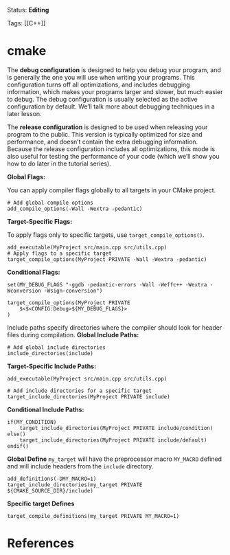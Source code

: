 Status: **Editing**

Tags: [[C++]]

# cmake

The **debug configuration** is designed to help you debug your program, and is generally the one you will use when writing your programs. This configuration turns off all optimizations, and includes debugging information, which makes your programs larger and slower, but much easier to debug. The debug configuration is usually  selected as the active configuration by default. We’ll talk more about debugging techniques in a later lesson.

The **release configuration** is designed to be used when releasing your program to the public. This version is typically optimized for size and performance, and doesn’t contain the extra debugging information. Because the release configuration includes all optimizations, this mode is also useful for testing the performance of your code (which we’ll show you how to do later in the tutorial series).


**Global Flags:**

You can apply compiler flags globally to all targets in your CMake project.
```
# Add global compile options
add_compile_options(-Wall -Wextra -pedantic)
```

**Target-Specific Flags:**

To apply flags only to specific targets, use `target_compile_options()`.
```
add_executable(MyProject src/main.cpp src/utils.cpp)
# Apply flags to a specific target
target_compile_options(MyProject PRIVATE -Wall -Wextra -pedantic)

```

**Conditional Flags:**

```
set(MY_DEBUG_FLAGS "-ggdb -pedantic-errors -Wall -Weffc++ -Wextra -Wconversion -Wsign-conversion")

target_compile_options(MyProject PRIVATE
    $<$<CONFIG:Debug>${MY_DEBUG_FLAGS}>
)

```

Include paths specify directories where the compiler should look for header files during compilation.
**Global Include Paths:**
```
# Add global include directories
include_directories(include)
```
**Target-Specific Include Paths:**
```
add_executable(MyProject src/main.cpp src/utils.cpp)

# Add include directories for a specific target
target_include_directories(MyProject PRIVATE include)
```
**Conditional Include Paths:**
```
if(MY_CONDITION)
    target_include_directories(MyProject PRIVATE include/condition)
else()
    target_include_directories(MyProject PRIVATE include/default)
endif()

```

**Global Define**
`my_target` will have the preprocessor macro `MY_MACRO` defined and will include headers from the `include` directory.
```
add_definitions(-DMY_MACRO=1)
target_include_directories(my_target PRIVATE ${CMAKE_SOURCE_DIR}/include)
```
**Specific target Defines**
```
target_compile_definitions(my_target PRIVATE MY_MACRO=1)
```
# References